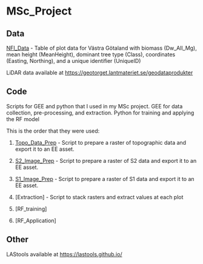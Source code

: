 # MSc_Project

## Data

[NFI_Data]() - Table of plot data for Västra Götaland with biomass (Dw_All_Mg), mean height (MeanHeight), dominant tree type (Class), coordinates (Easting, Northing), and a unique identifier (UniqueID)

LiDAR data available at https://geotorget.lantmateriet.se/geodataprodukter


## Code

Scripts for GEE and python that I used in my MSc project. GEE for data collection, pre-processing, and extraction. Python for training and applying the RF model

This is the order that they were used:

1. [Topo_Data_Prep](https://code.earthengine.google.com/7acdb906d98cd9a32054a4e1df61091e) - Script to prepare a raster of topographic data and export it to an EE asset.

2. [S2_Image_Prep](https://code.earthengine.google.com/bb425c4cdeb47f4c4a6bc7b0da602d54?noload=1) - Script to prepare a raster of S2 data and export it to an EE asset.

3. [S1_Image_Prep](https://code.earthengine.google.com/36e5c5ca990211a2b53b49531ba31705) - Script to prepare a raster of S1 data and export it to an EE asset.

4. [Extraction] - Script to stack rasters and extract values at each plot

5. [RF_training]

6. [RF_Application]


## Other

LAStools available at https://lastools.github.io/

